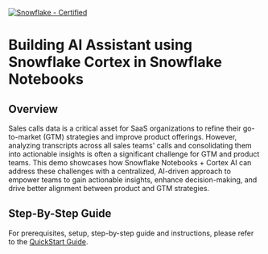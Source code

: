 [![Snowflake - Certified](https://img.shields.io/badge/Snowflake-Certified-2ea44f?style=for-the-badge&logo=snowflake)](https://developers.snowflake.com/solutions/)

# Building AI Assistant using Snowflake Cortex in Snowflake Notebooks

## Overview
Sales calls data is a critical asset for SaaS organizations to refine their go-to-market (GTM) strategies and improve product offerings. However, analyzing transcripts across all sales teams' calls and consolidating them into actionable insights is often a significant challenge for GTM and product teams. This demo showcases how Snowflake Notebooks + Cortex AI can address these challenges with a centralized, AI-driven approach to empower teams to gain actionable insights, enhance decision-making, and drive better alignment between product and GTM strategies. 

## Step-By-Step Guide
For prerequisites, setup, step-by-step guide and instructions, please refer to the [QuickStart Guide]().
